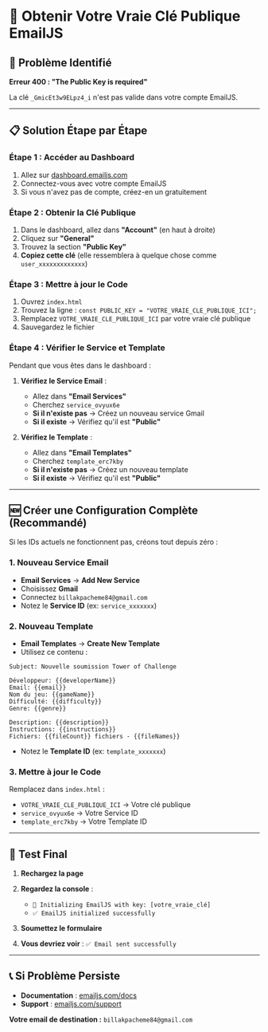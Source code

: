 # 🔑 Obtenir Votre Vraie Clé Publique EmailJS

## 🚨 Problème Identifié
**Erreur 400 : "The Public Key is required"**

La clé `_GmicEt3w9ELpz4_i` n'est pas valide dans votre compte EmailJS.

---

## 📋 Solution Étape par Étape

### **Étape 1 : Accéder au Dashboard**
1. Allez sur [dashboard.emailjs.com](https://dashboard.emailjs.com/)
2. Connectez-vous avec votre compte EmailJS
3. Si vous n'avez pas de compte, créez-en un gratuitement

### **Étape 2 : Obtenir la Clé Publique**
1. Dans le dashboard, allez dans **"Account"** (en haut à droite)
2. Cliquez sur **"General"**
3. Trouvez la section **"Public Key"**
4. **Copiez cette clé** (elle ressemblera à quelque chose comme `user_xxxxxxxxxxxxx`)

### **Étape 3 : Mettre à jour le Code**
1. Ouvrez `index.html`
2. Trouvez la ligne : `const PUBLIC_KEY = "VOTRE_VRAIE_CLE_PUBLIQUE_ICI";`
3. Remplacez `VOTRE_VRAIE_CLE_PUBLIQUE_ICI` par votre vraie clé publique
4. Sauvegardez le fichier

### **Étape 4 : Vérifier le Service et Template**
Pendant que vous êtes dans le dashboard :

1. **Vérifiez le Service Email** :
   - Allez dans **"Email Services"**
   - Cherchez `service_ovyux6e`
   - **Si il n'existe pas** → Créez un nouveau service Gmail
   - **Si il existe** → Vérifiez qu'il est **"Public"**

2. **Vérifiez le Template** :
   - Allez dans **"Email Templates"**
   - Cherchez `template_erc7kby`
   - **Si il n'existe pas** → Créez un nouveau template
   - **Si il existe** → Vérifiez qu'il est **"Public"**

---

## 🆕 Créer une Configuration Complète (Recommandé)

Si les IDs actuels ne fonctionnent pas, créons tout depuis zéro :

### **1. Nouveau Service Email**
- **Email Services** → **Add New Service**
- Choisissez **Gmail**
- Connectez `billakpacheme84@gmail.com`
- Notez le **Service ID** (ex: `service_xxxxxxx`)

### **2. Nouveau Template**
- **Email Templates** → **Create New Template**
- Utilisez ce contenu :

```
Subject: Nouvelle soumission Tower of Challenge

Développeur: {{developerName}}
Email: {{email}}
Nom du jeu: {{gameName}}
Difficulté: {{difficulty}}
Genre: {{genre}}

Description: {{description}}
Instructions: {{instructions}}
Fichiers: {{fileCount}} fichiers - {{fileNames}}
```

- Notez le **Template ID** (ex: `template_xxxxxxx`)

### **3. Mettre à jour le Code**
Remplacez dans `index.html` :
- `VOTRE_VRAIE_CLE_PUBLIQUE_ICI` → Votre clé publique
- `service_ovyux6e` → Votre Service ID
- `template_erc7kby` → Votre Template ID

---

## 🧪 Test Final

1. **Rechargez la page**
2. **Regardez la console** :
   - `🔧 Initializing EmailJS with key: [votre_vraie_clé]`
   - `✅ EmailJS initialized successfully`

3. **Soumettez le formulaire**
4. **Vous devriez voir** : `✅ Email sent successfully`

---

## 📞 Si Problème Persiste

- **Documentation** : [emailjs.com/docs](https://www.emailjs.com/docs)
- **Support** : [emailjs.com/support](https://www.emailjs.com/support)

**Votre email de destination :** `billakpacheme84@gmail.com`
